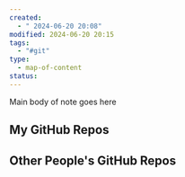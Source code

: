 ```yaml
---
created:
  - " 2024-06-20 20:08"
modified: 2024-06-20 20:15
tags:
  - "#git"
type:
  - map-of-content
status: 
---
```

Main body of note goes here

## My GitHub Repos

## Other People's GitHub Repos